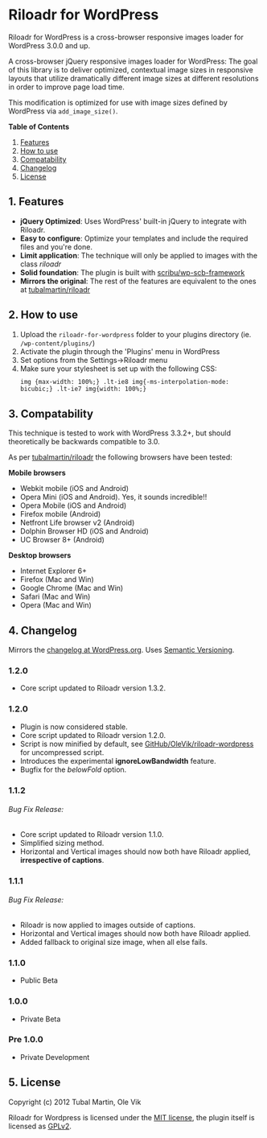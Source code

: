 # Riloadr for WordPress
Riloadr for WordPress is a cross-browser responsive images loader for WordPress 3.0.0 and up.

A cross-browser jQuery responsive images loader for WordPress: The goal of this library is to deliver optimized, 
contextual image sizes in responsive layouts that utilize dramatically different image sizes at different resolutions 
in order to improve page load time.

This modification is optimized for use with image sizes defined by WordPress via `add_image_size()`.

**Table of Contents**  

1.  [Features](#features)
2.  [How to use](#howto)
3.  [Compatability](#compatability)
4.  [Changelog](#changelog)
5.  [License](#license)

<a name="features"></a>
## 1. Features

* **jQuery Optimized**: Uses WordPress' built-in jQuery to integrate with Riloadr.
* **Easy to configure**: Optimize your templates and include the required files and you're done.
* **Limit application**: The technique will only be applied to images with the class *riloadr*
* **Solid foundation**: The plugin is built with [scribu/wp-scb-framework](https://github.com/scribu/wp-scb-framework)
* **Mirrors the original**: The rest of the features are equivalent to the ones at [tubalmartin/riloadr](https://github.com/tubalmartin/riloadr)

<a name="howto"></a>
## 2. How to use

1. Upload the `riloadr-for-wordpress` folder to your plugins directory (ie. `/wp-content/plugins/`)
2. Activate the plugin through the 'Plugins' menu in WordPress
3. Set options from the Settings->Riloadr menu
4. Make sure your stylesheet is set up with the following CSS:
	<code><pre>img {max-width: 100%;}
	.lt-ie8 img{-ms-interpolation-mode: bicubic;}
	.lt-ie7 img{width: 100%;}</pre></code>

<a name="compatability"></a>
## 3. Compatability

This technique is tested to work with WordPress 3.3.2+, but should theoretically be backwards compatible to 3.0.

As per [tubalmartin/riloadr](https://github.com/tubalmartin/riloadr) the following browsers have been tested:

**Mobile browsers**

* Webkit mobile (iOS and Android)
* Opera Mini (iOS and Android). Yes, it sounds incredible!!
* Opera Mobile (iOS and Android)
* Firefox mobile (Android)
* Netfront Life browser v2 (Android)
* Dolphin Browser HD (iOS and Android)
* UC Browser 8+ (Android)

**Desktop browsers**

* Internet Explorer 6+
* Firefox (Mac and Win)
* Google Chrome (Mac and Win)
* Safari (Mac and Win)
* Opera (Mac and Win)

<a name="changelog"></a>
## 4. Changelog

Mirrors the [changelog at WordPress.org](http://wordpress.org/extend/plugins/riloadr-for-wordpress/changelog/). Uses [Semantic Versioning](http://semver.org/).

### 1.2.0
* Core script updated to Riloadr version 1.3.2.

### 1.2.0
* Plugin is now considered stable.
* Core script updated to Riloadr version 1.2.0.
* Script is now minified by default, see [GitHub/OleVik/riloadr-wordpress](https://github.com/OleVik/riloadr-wordpress) for uncompressed script.
* Introduces the experimental **ignoreLowBandwidth** feature.
* Bugfix for the *belowFold* option.

### 1.1.2
###### Bug Fix Release:
* Core script updated to Riloadr version 1.1.0.
* Simplified sizing method.
* Horizontal and Vertical images should now both have Riloadr applied, **irrespective of captions**.

### 1.1.1
###### Bug Fix Release:
* Riloadr is now applied to images outside of captions.
* Horizontal and Vertical images should now both have Riloadr applied.
* Added fallback to original size image, when all else fails.

### 1.1.0
* Public Beta

### 1.0.0
* Private Beta

### Pre 1.0.0
* Private Development

<a name="license"></a>
## 5. License

Copyright (c) 2012 Tubal Martin, Ole Vik

Riloadr for Wordpress is licensed under the [MIT license](https://github.com/OleVik/riloadr-wordpress/blob/master/LICENSE.txt), the plugin itself is licensed as [GPLv2](https://github.com/OleVik/riloadr-wordpress/blob/master/riloadr-for-wordpress/LICENSE.txt).